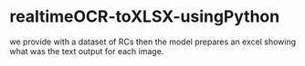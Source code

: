 # realtimeOCR-toXLSX-usingPython
we provide with a dataset of RCs then the model prepares an excel  showing what was the text output for each image. 
